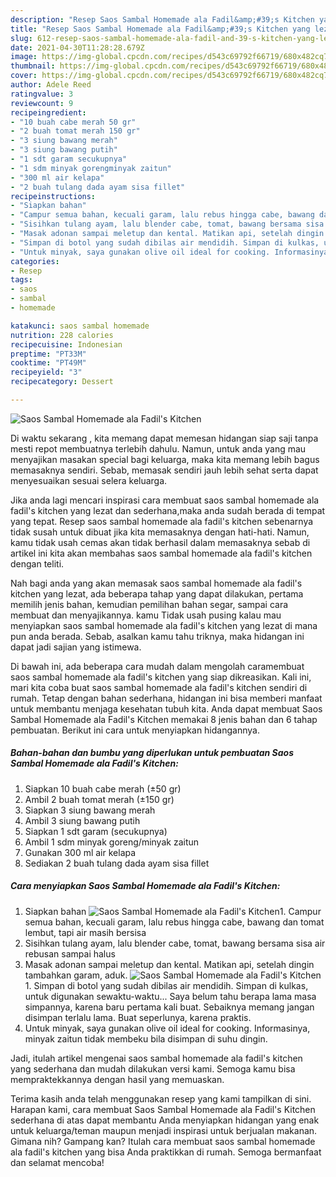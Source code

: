 ```yaml
---
description: "Resep Saos Sambal Homemade ala Fadil&amp;#39;s Kitchen yang lezat dan Mudah Dibuat"
title: "Resep Saos Sambal Homemade ala Fadil&amp;#39;s Kitchen yang lezat dan Mudah Dibuat"
slug: 612-resep-saos-sambal-homemade-ala-fadil-and-39-s-kitchen-yang-lezat-dan-mudah-dibuat
date: 2021-04-30T11:28:28.679Z
image: https://img-global.cpcdn.com/recipes/d543c69792f66719/680x482cq70/saos-sambal-homemade-ala-fadils-kitchen-foto-resep-utama.jpg
thumbnail: https://img-global.cpcdn.com/recipes/d543c69792f66719/680x482cq70/saos-sambal-homemade-ala-fadils-kitchen-foto-resep-utama.jpg
cover: https://img-global.cpcdn.com/recipes/d543c69792f66719/680x482cq70/saos-sambal-homemade-ala-fadils-kitchen-foto-resep-utama.jpg
author: Adele Reed
ratingvalue: 3
reviewcount: 9
recipeingredient:
- "10 buah cabe merah 50 gr"
- "2 buah tomat merah 150 gr"
- "3 siung bawang merah"
- "3 siung bawang putih"
- "1 sdt garam secukupnya"
- "1 sdm minyak gorengminyak zaitun"
- "300 ml air kelapa"
- "2 buah tulang dada ayam sisa fillet"
recipeinstructions:
- "Siapkan bahan"
- "Campur semua bahan, kecuali garam, lalu rebus hingga cabe, bawang dan tomat lembut, tapi air masih bersisa"
- "Sisihkan tulang ayam, lalu blender cabe, tomat, bawang bersama sisa air rebusan sampai halus"
- "Masak adonan sampai meletup dan kental. Matikan api, setelah dingin tambahkan garam, aduk."
- "Simpan di botol yang sudah dibilas air mendidih. Simpan di kulkas, untuk digunakan sewaktu-waktu... Saya belum tahu berapa lama masa simpannya, karena baru pertama kali buat. Sebaiknya memang jangan disimpan terlalu lama. Buat seperlunya, karena praktis."
- "Untuk minyak, saya gunakan olive oil ideal for cooking. Informasinya, minyak zaitun tidak membeku bila disimpan di suhu dingin."
categories:
- Resep
tags:
- saos
- sambal
- homemade

katakunci: saos sambal homemade 
nutrition: 228 calories
recipecuisine: Indonesian
preptime: "PT33M"
cooktime: "PT49M"
recipeyield: "3"
recipecategory: Dessert

---
```



![Saos Sambal Homemade ala Fadil&#39;s Kitchen](https://img-global.cpcdn.com/recipes/d543c69792f66719/680x482cq70/saos-sambal-homemade-ala-fadils-kitchen-foto-resep-utama.jpg)

Di waktu  sekarang , kita memang dapat memesan hidangan siap saji tanpa mesti repot membuatnya terlebih dahulu. Namun, untuk anda yang mau menyajikan masakan special bagi keluarga, maka kita memang lebih bagus memasaknya sendiri. Sebab, memasak sendiri jauh lebih sehat serta dapat menyesuaikan sesuai selera keluarga.

Jika anda lagi mencari inspirasi cara membuat saos sambal homemade ala fadil&#39;s kitchen yang lezat dan sederhana,maka anda sudah berada di tempat yang tepat. Resep saos sambal homemade ala fadil&#39;s kitchen  sebenarnya tidak susah untuk dibuat jika kita memasaknya dengan hati-hati. Namun, kamu tidak usah cemas akan tidak berhasil dalam memasaknya 
sebab di artikel ini kita akan membahas saos sambal homemade ala fadil&#39;s kitchen dengan teliti.  



Nah bagi anda yang akan memasak saos sambal homemade ala fadil&#39;s kitchen yang lezat, ada beberapa tahap yang dapat dilakukan, pertama memilih jenis bahan, kemudian pemilihan bahan segar, sampai cara membuat dan menyajikannya. kamu Tidak usah pusing kalau mau menyiapkan saos sambal homemade ala fadil&#39;s kitchen yang lezat di mana pun anda berada. Sebab, asalkan kamu  tahu triknya, maka hidangan ini dapat jadi sajian yang istimewa.

Di bawah ini, ada beberapa cara mudah dalam mengolah caramembuat saos sambal homemade ala fadil&#39;s kitchen yang siap dikreasikan. Kali ini, mari kita coba buat saos sambal homemade ala fadil&#39;s kitchen sendiri di rumah. Tetap dengan bahan sederhana, hidangan ini bisa memberi manfaat untuk membantu menjaga kesehatan tubuh kita. Anda dapat membuat Saos Sambal Homemade ala Fadil&#39;s Kitchen memakai 8 jenis bahan dan 6 tahap pembuatan. Berikut ini cara untuk menyiapkan hidangannya.

<!--inarticleads1-->

##### Bahan-bahan dan bumbu yang diperlukan untuk pembuatan Saos Sambal Homemade ala Fadil&#39;s Kitchen:

1. Siapkan 10 buah cabe merah (±50 gr)
1. Ambil 2 buah tomat merah (±150 gr)
1. Siapkan 3 siung bawang merah
1. Ambil 3 siung bawang putih
1. Siapkan 1 sdt garam (secukupnya)
1. Ambil 1 sdm minyak goreng/minyak zaitun
1. Gunakan 300 ml air kelapa
1. Sediakan 2 buah tulang dada ayam sisa fillet




<!--inarticleads2-->

##### Cara menyiapkan Saos Sambal Homemade ala Fadil&#39;s Kitchen:

1. Siapkan bahan
<img src="https://img-global.cpcdn.com/steps/7575d399b5ed4dd9/160x128cq70/saos-sambal-homemade-ala-fadils-kitchen-langkah-memasak-1-foto.jpg" alt="Saos Sambal Homemade ala Fadil&#39;s Kitchen">1. Campur semua bahan, kecuali garam, lalu rebus hingga cabe, bawang dan tomat lembut, tapi air masih bersisa
1. Sisihkan tulang ayam, lalu blender cabe, tomat, bawang bersama sisa air rebusan sampai halus
1. Masak adonan sampai meletup dan kental. Matikan api, setelah dingin tambahkan garam, aduk.
<img src="//assets-global.cpcdn.com/assets/icons/button_play-2c75c40dde080a61004c1f40b05d8f140eaff45d7e9e6481dc71c63d2e7c4909.png" alt="Saos Sambal Homemade ala Fadil&#39;s Kitchen">1. Simpan di botol yang sudah dibilas air mendidih. Simpan di kulkas, untuk digunakan sewaktu-waktu... Saya belum tahu berapa lama masa simpannya, karena baru pertama kali buat. Sebaiknya memang jangan disimpan terlalu lama. Buat seperlunya, karena praktis.
1. Untuk minyak, saya gunakan olive oil ideal for cooking. Informasinya, minyak zaitun tidak membeku bila disimpan di suhu dingin.




Jadi, itulah artikel mengenai  saos sambal homemade ala fadil&#39;s kitchen  yang sederhana dan mudah dilakukan versi kami. Semoga kamu bisa mempraktekkannya dengan hasil yang memuaskan. 

Terima kasih anda telah menggunakan resep yang kami tampilkan di sini. Harapan kami, cara membuat  Saos Sambal Homemade ala Fadil&#39;s Kitchen sederhana di atas dapat membantu Anda menyiapkan hidangan yang enak untuk keluarga/teman maupun menjadi inspirasi untuk berjualan makanan. Gimana nih? Gampang kan? Itulah cara membuat saos sambal homemade ala fadil&#39;s kitchen yang bisa Anda praktikkan di rumah. Semoga bermanfaat dan selamat mencoba!

